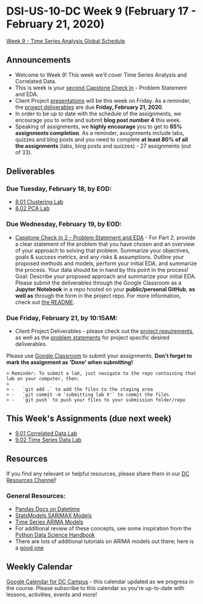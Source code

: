 # DSI-US-10-DC Week 9 (February 17 - February 21, 2020)

[Week 9 - Time Series Analysis Global Schedule](https://git.generalassemb.ly/DSI-US-10/course-info#week-9---time-series-analysis-february-17---february-21)

## Announcements

-   Welcome to Week 9! This week we'll cover Time Series Analysis and Correlated Data.
-   This is week is your [second Capstone Check In](https://git.generalassemb.ly/DSI-US-10/capstone#capstone-part-2-problem-statement--eda) - Problem Statement and EDA.
-   Client Project [presentations](https://git.generalassemb.ly/DSI-US-10/project-client_project#presentations) will be this week on Friday. As a reminder, the [project deliverables](https://git.generalassemb.ly/DSI-US-10/project-client_project/blob/master/README.md#requirements) are due **Friday, February 21, 2020**.
-   In order to be up to date with the schedule of the assignments, we encourage you to write and submit **blog post number 4** this week.
-   Speaking of assignments, we **highly encourage** you to get to **65% assignments completion**. As a reminder, assignments include labs, quizzes and blog posts and you need to complete **at least 80% of all the assignments** (labs, blog posts and quizzes) - 27 assignments (out of 33).

## Deliverables

### **Due Tuesday, February 18, by EOD:**

-   [8.01 Clustering Lab](https://git.generalassemb.ly/DSI-US-10/8.01-lab-kmeans-isotopes)
-   [8.02 PCA Lab](https://git.generalassemb.ly/DSI-US-10/8.02-lab-principal-components-analysis)

### **Due Wednesday, February 19, by EOD**:

-   [Capstone Check In 2 - Problem Statement and EDA](https://git.generalassemb.ly/DSI-US-10/capstone/#capstone-part-2-problem-statement--eda) - For Part 2, provide a clear statement of the problem that you have chosen and an overview of your approach to solving that problem. Summarize your objectives, goals & success metrics, and any risks & assumptions. Outline your proposed methods and models, perform your initial EDA, and summarize the process. Your data should be in hand by this point in the process! Goal: Describe your proposed approach and summarize your initial EDA. Please submit the deliverables through the Google Classroom as a **Jupyter Notebook** in a repo hosted on your **public/personal GitHub**, **as well as** through the form in the project repo. For more information, check out [the README](https://git.generalassemb.ly/DSI-US-10/capstone/tree/master/part_02).

### **Due Friday, February 21, by 10:15AM**:

-   Client Project Deliverables - please check out the [project requirements](https://git.generalassemb.ly/DSI-US-10/project-client_project/blob/master/README.md#requirements), as well as the [problem statements](https://git.generalassemb.ly/DSI-US-10/project-client_project#problem-summaries) for project specific desired deliverables.

Please use [Google Classroom](https://classroom.google.com) to submit your assignments. **Don't forget to mark the assignment as 'Done' when submitting!**

    > Reminder: To submit a lab, just navigate to the repo containing that lab on your computer, then:
    >
    > -   `git add .` to add the files to the staging area
    > -   `git commit -m 'submitting lab X'` to commit the files
    > -   `git push` to push your files to your submission folder/repo

## This Week's Assignments (due next week)

-   [	9.01 Correlated Data Lab](www.LinkToLab.com)
-   [	9.02 Time Series Data Lab](www.LinkToLab.com)

## Resources

If you find any relevant or helpful resources, please share them in our [DC Resources Channel](https://app.slack.com/client/T0351JZQ0/CQME38U82)!

### General Resources:

-   [Pandas Docs on Datetime](https://pandas.pydata.org/pandas-docs/stable/timeseries.html)
-   [StatsModels SARIMAX Models](http://www.statsmodels.org/dev/examples/notebooks/generated/statespace_sarimax_stata.html)
-   [Time Series ARIMA Models](https://www.youtube.com/watch?v=Y2khrpVo6qI)
-   For additional review of these concepts, see some inspiration from the [Python Data Science Handbook](https://jakevdp.github.io/PythonDataScienceHandbook/03.11-working-with-time-series.html)
-   There are lots of additional tutorials on ARIMA models out there; here is a [good one](http://www.statsref.com/HTML/index.html?arima.html)

## Weekly Calendar

[Google Calendar for DC Campus](https://calendar.google.com/calendar?cid=Z2VuZXJhbGFzc2VtYi5seV9jbGFzc3Jvb21jNjIzY2NhNkBncm91cC5jYWxlbmRhci5nb29nbGUuY29t) - this calendar updated as we progress in the course. Please subscribe to this calendar so you're up-to-date with lessons, activities, events and more!
